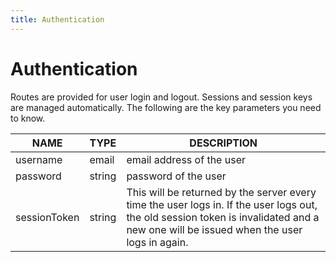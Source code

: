 ```yaml
---
title: Authentication
---
```


# Authentication

Routes are provided for user login and logout. Sessions and session keys are 
managed automatically. The following are the key parameters you need to know.

NAME | TYPE | DESCRIPTION
-----|------|------------
 username | email | email address of the user
 password | string | password of the user
 sessionToken | string | This will be returned by the server every time the user logs in. If the user logs out, the old session token is invalidated and a new one will be issued when the user logs in again.

